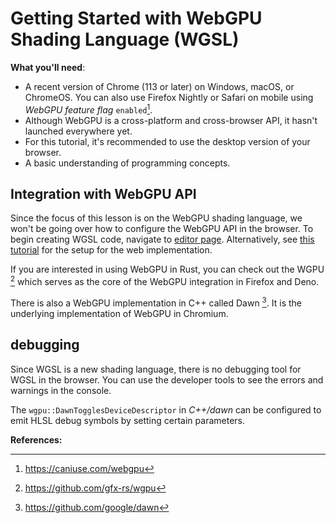 # Getting Started with WebGPU Shading Language (WGSL)

**What you'll need**:

- A recent version of Chrome (113 or later) on Windows, macOS, or ChromeOS. You can also use Firefox Nightly or Safari on mobile using _WebGPU feature flag_ `enabled`[^1].
- Although WebGPU is a cross-platform and cross-browser API, it hasn't launched everywhere yet.
- For this tutorial, it's recommended to use the desktop version of your browser.
- A basic understanding of programming concepts.

## Integration with WebGPU API

Since the focus of this lesson is on the WebGPU shading language, we won't be going over how to configure the WebGPU API in the browser. To begin creating WGSL code, navigate to [editor page](/editor). Alternatively, see [this tutorial](https://developer.mozilla.org/en-US/docs/Web/API/WebGPU_API) for the setup for the web implementation.

If you are interested in using WebGPU in Rust, you can check out the WGPU [^2] which serves as the core of the WebGPU integration in Firefox and Deno.

There is also a WebGPU implementation in C++ called Dawn [^3]. It is the underlying implementation of WebGPU in Chromium.

## debugging

Since WGSL is a new shading language, there is no debugging tool for WGSL in the browser. You can use the developer tools to see the errors and warnings in the console.

The `wgpu::DawnTogglesDeviceDescriptor` in _C++/dawn_ can be configured to emit HLSL debug symbols by setting certain parameters.

**References:**

[^1]: https://caniuse.com/webgpu
[^2]: https://github.com/gfx-rs/wgpu
[^3]: https://github.com/google/dawn
